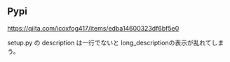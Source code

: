 ## Pypi

https://qiita.com/icoxfog417/items/edba14600323df6bf5e0



setup.py の description は一行でないと long_descriptionの表示が乱れてしまう。
